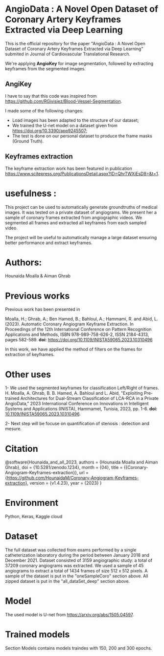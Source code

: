 # AngioData : A Novel Open Dataset of Coronary Artery Keyframes Extracted via Deep Learning

This is the official repository for the paper "AngioData : A Novel Open Dataset of Coronary Artery Keyframes Extracted via Deep Learning" submited in Journal of Cardiovascular Translational Research.

We're applying **AngioKey** for image segmentation, followed by extracting keyframes from the segmented images.

## AngiKey
I have to say that this code was inspired from <a href="URL_du_lien">https://github.com/RGivisiez/Blood-Vessel-Segmentation</a>.

I made some of the following changes:

- Load images has been adapted to the structure of our dataset;
- We trained the U-net model on a dataset given from <a href="URL_du_lien">https://doi.org/10.3390/app9245507</a>;
- The test is done on our personal dataset to produce the frame masks (Ground Truth).

## Keyframes extraction
The keyframe extraction work has been featured in publication <a href="URL_du_lien">https://www.scitepress.org/PublicationsDetail.aspx?ID=QhrTWXiEsD8=&t=1</a>.

# usefulness :

This project can be used to automatically generate groundtruths of medical images. It was tested on a private dataset of angiograms. We present her a sample of coronary frames extracted from angiographic videos. We segmented all frames and extracted all keyframes from each sampled video.

The project will be useful to automatically manage a large dataset ensuring better performance and extract keyframes.

# Authors: 
Hounaida Moalla & Aiman Ghrab

# Previous works
Previous work has been presented in 

Moalla, H.; Ghrab, A.; Ben Hamed, B.; Bahloul, A.; Hammami, R. and Abid, L. (2023). Automatic Coronary Angiogram Keyframe Extraction.  In Proceedings of the 12th International Conference on Pattern Recognition Applications and Methods, ISBN 978-989-758-626-2, ISSN 2184-4313, pages 582-589.
**doi:** <a href="URL_du_lien">https://doi.org/10.1109/INISTA59065.2023.10310496</a>

In this work, we have applied the method of filters on the frames for extraction of keyframes.

# Other uses
1- We used the segmented keyframes for classification Left/Right of frames.
H. Moalla, A. Ghrab, B. B. Hamed, A. Bahloul and L. Abid, "Exploiting Pre-trained Architectures for Dual-Stream Classification of LCA-RCA in a Private AngioData," 2023 International Conference on Innovations in Intelligent Systems and Applications (INISTA), Hammamet, Tunisia, 2023, pp. 1-6. 
**doi:** <a href="URL_du_lien">10.1109/INISTA59065.2023.10310496</a>.

2- Next step will be focuse on quantification of stenosis : detection and mesure.

# Citation

@software{Hounaida_and_all_2023,
  authors = {Hounaida Moalla and Aiman Ghrab},
  doi = {10.5281/zenodo.1234},
  month = {04},
  title = {{Coronary-Angiogram-Keyframes-extraction}},
  url = {https://github.com/HounaidaM/Coronary-Angiogram-Keyframes-extraction},
  version = {v1.4.23},
  year = {2023}
}

# Environment
Python, Keras, Kaggle cloud

# Dataset
The full dataset was collected from exams performed by a single catheterization laboratory during the period between January 2018 and December 2021.
Dataset consisted of 3159 angiographic study: a total of 37209 coronary angiograms was extracted. We used a sample of 45 angiograms to extract a total of
1434 frames of size 512 x 512 pixels.
A sample of the dataset is put in the "oneSampleCoro" section above.
All zipped dataset is put in the "all_dataSet_deep" section above.

# Model
The used model is U-net from <a href="URL_du_lien">https://arxiv.org/abs/1505.04597</a>. 

# Trained models
Section Models contains models traindes with 150, 200 and 300 epochs. 
